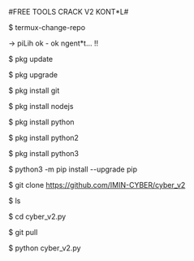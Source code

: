 #FREE TOOLS CRACK V2 KONT*L#

$ termux-change-repo 

-> piLih ok - ok ngent*t... !!



$ pkg update

$ pkg upgrade

$ pkg install git

$ pkg install nodejs

$ pkg install python

$ pkg install python2

$ pkg install python3

$ python3 -m pip install --upgrade pip

$ git clone https://github.com/IMIN-CYBER/cyber_v2

$ ls

$ cd cyber_v2.py

$ git pull

$ python cyber_v2.py

